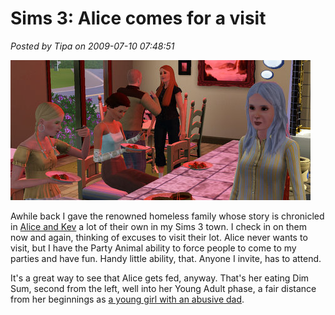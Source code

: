 # Sims 3: Alice comes for a visit

*Posted by Tipa on 2009-07-10 07:48:51*

![Alice at the party](../uploads/2009/07/TS3-2009-07-10-08-20-01-82.jpg "Alice at the party")

Awhile back I gave the renowned homeless family whose story is chronicled in [Alice and Kev](http://aliceandkev.wordpress.com/) a lot of their own in my Sims 3 town. I check in on them now and again, thinking of excuses to visit their lot. Alice never wants to visit, but I have the Party Animal ability to force people to come to my parties and have fun. Handy little ability, that. Anyone I invite, has to attend.

It's a great way to see that Alice gets fed, anyway. That's her eating Dim Sum, second from the left, well into her Young Adult phase, a fair distance from her beginnings as [a young girl with an abusive dad](http://aliceandkev.wordpress.com/2009/06/09/alice-and-kev/).
